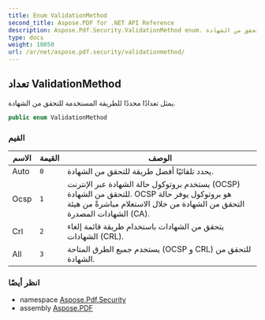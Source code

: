 ```yaml
---
title: Enum ValidationMethod
second_title: Aspose.PDF for .NET API Reference
description: Aspose.Pdf.Security.ValidationMethod enum. يمثل تعدادًا محددًا للطريقة المستخدمة للتحقق من الشهادة
type: docs
weight: 10050
url: /ar/net/aspose.pdf.security/validationmethod/
---
```

## تعداد ValidationMethod

يمثل تعدادًا محددًا للطريقة المستخدمة للتحقق من الشهادة.

```csharp
public enum ValidationMethod
```

### القيم

| الاسم | القيمة | الوصف |
| --- | --- | --- |
| Auto | `0` | يحدد تلقائيًا أفضل طريقة للتحقق من الشهادة. |
| Ocsp | `1` | يستخدم بروتوكول حالة الشهادة عبر الإنترنت (OCSP) للتحقق من الشهادة. OCSP هو بروتوكول يوفر حالة التحقق من الشهادة من خلال الاستعلام مباشرةً من هيئة الشهادات المصدرة (CA). |
| Crl | `2` | يتحقق من الشهادات باستخدام طريقة قائمة إلغاء الشهادات (CRL). |
| All | `3` | يستخدم جميع الطرق المتاحة (OCSP و CRL) للتحقق من الشهادة. |

### انظر أيضًا

* namespace [Aspose.Pdf.Security](../../aspose.pdf.security/)
* assembly [Aspose.PDF](../../)